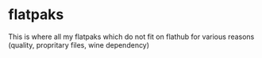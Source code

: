 # flatpaks
This is where all my flatpaks which do not fit on flathub for various reasons (quality, propritary files, wine dependency)

